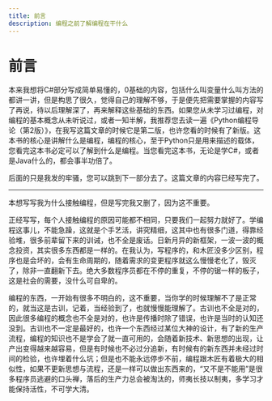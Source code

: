 ```yaml
---
title: 前言
description: 编程之前了解编程在干什么
---
```



# 前言

本来我想将C#部分写成简单易懂的，0基础的内容，包括什么叫变量什么叫方法的都讲一讲，但是构思了很久，觉得自己的理解不够，于是便先把需要掌握的内容写了再说，待以后理解深了，再来解释这些基础的东西。如果您从未学习过编程，对编程的基本概念从未听说过，或者一知半解，我推荐您去读一遍《Python编程导论（第2版）》，在我写这篇文章的时候它是第二版，也许您看的时候有了新版。这本书的核心是讲解什么是编程，编程的核心，至于Python只是用来描述的载体，您看完这本书必定可以了解到什么是编程。当您看完这本书，无论是学C#，或者是Java什么的，都会事半功倍了。

后面的只是我发的牢骚，您可以跳到下一部分去了。这篇文章的内容已经写完了。

---

本想写写我为什么接触编程，但是写完我又删了，因为这不重要。

正经写写，每个人接触编程的原因可能都不相同，只要我们一起努力就好了。学编程这事儿，不能急躁，这就是个手艺活，讲究精细，这其中也有很多门道，得靠经验堆，很多前辈留下来的训诫，也不全是废话。日新月异的新框架，一波一波的概念投资，其实很多东西都是一样的。在我认为，写程序的，和木匠没多少区别，程序也是会坏的，会有生命周期的，随着需求的变更程序就这么慢慢老化了，毁灭了，除非一直翻新下去。绝大多数程序员都在不停的重复，不停的锯一样的板子，这是社会的需要，没什么可自卑的。

编程的东西，一开始有很多不明白的，这不重要，当你学的时候理解不了是正常的，就当这是古训，记着，当经验到了，也就慢慢能理解了。古训也不全是对的，因此很多编程的概念也不全是对的，也许是传播时除了错误，也许是当时的认知还没到。古训也不一定是最好的，也许一个东西经过某位大神的设计，有了新的生产流程，编程的知识也不是学会了就一直可用的，会随着新技术、新思想的出现，让产出变得越来越容易，但是有时候也不必过分追新，有时候有的新东西并未经过时间的检验，也许埋着什么坑；但是也不能永远停步不前，编程跟木匠有着极大的相似性，如果不更新思想与流程，还是一样可以做出东西来的，“又不是不能用”是很多程序员逃避的口头禅，落后的生产力总会被淘汰的，师夷长技以制夷，多学习才能保持活性，不可学大清。